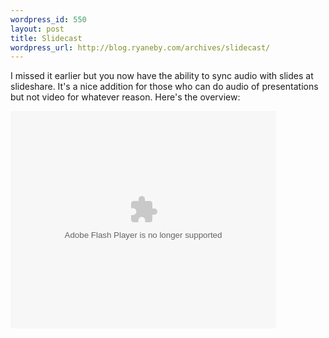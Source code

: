 ```yaml
--- 
wordpress_id: 550
layout: post
title: Slidecast
wordpress_url: http://blog.ryaneby.com/archives/slidecast/
---
```

I missed it earlier but you now have the ability to sync audio with slides at slideshare. It's a nice addition for those who can do audio of presentations but not video for whatever reason. Here's the overview:

<object type="application/x-shockwave-flash" data="https://s3.amazonaws.com:443/slideshare/ssplayer.swf?id=82836&doc=slidecasting-1013073" width="425" height="348"><param name="movie" value="https://s3.amazonaws.com:443/slideshare/ssplayer.swf?id=82836&doc=slidecasting-1013073" /></object>
